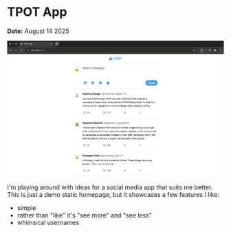 # TPOT App

**Date:** August 14 2025

![TPOT App Preview](preview.png)

I'm playing around with ideas for a social media app that suits me better. This is just a demo static homepage, but it showcases a few features I like:
- simple
- rather than "like" it's "see more" and "see less"
- whimsical usernames
